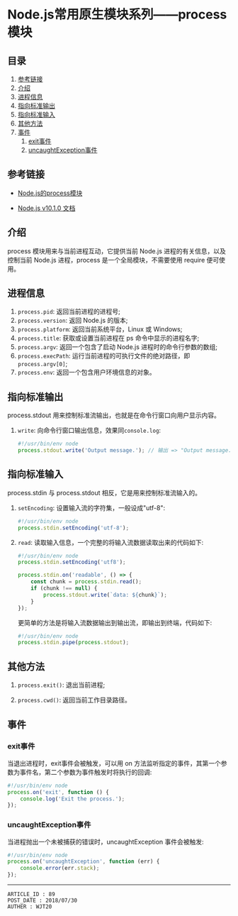 
# Node.js常用原生模块系列——process模块 #

## 目录 ##

1. [参考链接](#href1)
2. [介绍](#href2)
3. [进程信息](#href3)
4. [指向标准输出](#href4)
5. [指向标准输入](#href5)
6. [其他方法](#href6)
7. [事件](#href7)
	1. [exit事件](#href7-1)
	2. [uncaughtException事件](#href7-2)

## <a name="href1">参考链接</a> ##

- [Node.js的process模块](http://www.css88.com/archives/4548)

- [Node.js v10.1.0 文档](http://nodejs.cn/api/fs.html)

## <a name="href2">介绍</a> ##

process 模块用来与当前进程互动，它提供当前 Node.js 进程的有关信息，以及控制当前 Node.js 进程，process 是一个全局模块，不需要使用 require 便可使用。

## <a name="href3">进程信息</a> ##

1. `process.pid`: 返回当前进程的进程号;
2. `process.version`: 返回 Node.js 的版本;
3. `process.platform`: 返回当前系统平台，Linux 或 Windows;
4. `process.title`: 获取或设置当前进程在 ps 命令中显示的进程名字;
5. `process.argv`: 返回一个包含了启动 Node.js 进程时的命令行参数的数组;
6. `process.execPath`: 运行当前进程的可执行文件的绝对路径，即`process.argv[0]`;
7. `process.env`: 返回一个包含用户环境信息的对象。

## <a name="href4">指向标准输出</a> ##

process.stdout 用来控制标准流输出，也就是在命令行窗口向用户显示内容。

1. `write`: 向命令行窗口输出信息，效果同`console.log`:  

    ```js
    #!/usr/bin/env node
    process.stdout.write('Output message.'); // 输出 => "Output message."
    ```

## <a name="href5">指向标准输入</a> ##

process.stdin 与 process.stdout 相反，它是用来控制标准流输入的。

1. `setEncoding`: 设置输入流的字符集，一般设成"utf-8":  

    ```js
    #!/usr/bin/env node
    process.stdin.setEncoding('utf-8');
    ```

2. `read`: 读取输入信息，一个完整的将输入流数据读取出来的代码如下:  

    ```js
    #!/usr/bin/env node
    process.stdin.setEncoding('utf8');

    process.stdin.on('readable', () => {
        const chunk = process.stdin.read();
        if (chunk !== null) {
            process.stdout.write(`data: ${chunk}`);
        }
    });
    ```

    更简单的方法是将输入流数据输出到输出流，即输出到终端，代码如下:

    ```js
    #!/usr/bin/env node
    process.stdin.pipe(process.stdout);
    ```

## <a name="href6">其他方法</a> ##
	
1. `process.exit()`: 退出当前进程;

2. `process.cwd()`: 返回当前工作目录路径。

## <a name="href7">事件</a> ##

### <a name="href7-1">exit事件</a> ###
	
当退出进程时，exit事件会被触发，可以用 on 方法监听指定的事件，其第一个参数为事件名，第二个参数为事件触发时将执行的回调:

```js
#!/usr/bin/env node
process.on('exit', function () {
    console.log('Exit the process.');
});
```
	
### <a name="href7-2">uncaughtException事件</a> ###
	
当进程抛出一个未被捕获的错误时，uncaughtException 事件会被触发:

```js
#!/usr/bin/env node
process.on('uncaughtException', function (err) {
	console.error(err.stack);
});
```
	
---

```
ARTICLE_ID : 89
POST_DATE : 2018/07/30
AUTHER : WJT20
```
